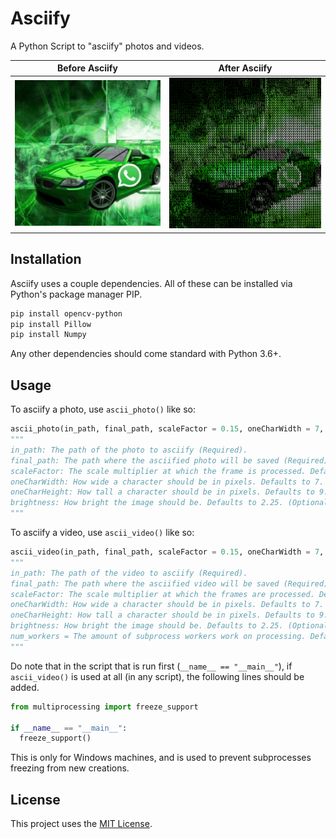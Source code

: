 # Asciify
A Python Script to "asciify" photos and videos.

Before Asciify| After Asciify
:-:|:-:
![Pre-Asciify](https://github.com/TheNebulo/Asciify/blob/main/photo_pre.jpg?raw=true) | ![Post-Asciify](https://github.com/TheNebulo/Asciify/blob/main/photo_post.png?raw=true) 



## Installation

Asciify uses a couple dependencies. All of these can be installed via Python's package manager PIP.

```bash
pip install opencv-python
pip install Pillow
pip install Numpy
```

Any other dependencies should come standard with Python 3.6+.

## Usage

To asciify a photo, use `ascii_photo()` like so:

```python
ascii_photo(in_path, final_path, scaleFactor = 0.15, oneCharWidth = 7, oneCharHeight = 9, brightness= 2.25)
"""
in_path: The path of the photo to asciify (Required).
final_path: The path where the asciified photo will be saved (Required).
scaleFactor: The scale multiplier at which the frame is processed. Defaults to 0.15. (Optional)
oneCharWidth: How wide a character should be in pixels. Defaults to 7. (Optional)
oneCharHeight: How tall a character should be in pixels. Defaults to 9. (Optional)
brightness: How bright the image should be. Defaults to 2.25. (Optional)
"""
```

To asciify a video, use `ascii_video()` like so:

```python
ascii_video(in_path, final_path, scaleFactor = 0.15, oneCharWidth = 7, oneCharHeight = 9, brightness= 2.25, num_workers = None)
"""
in_path: The path of the video to asciify (Required).
final_path: The path where the asciified video will be saved (Required).
scaleFactor: The scale multiplier at which the frames are processed. Defaults to 0.15. (Optional)
oneCharWidth: How wide a character should be in pixels. Defaults to 7. (Optional)
oneCharHeight: How tall a character should be in pixels. Defaults to 9. (Optional)
brightness: How bright the image should be. Defaults to 2.25. (Optional)
num_workers = The amount of subprocess workers work on processing. Defaults to the amount of CPU cores in the system. (Optional)
"""
```

Do note that in the script that is run first (`__name__ == "__main__"`), if `ascii_video()` is used at all (in any script), the following lines should be added.

```python
from multiprocessing import freeze_support

if __name__ == "__main__":
  freeze_support()
```

This is only for Windows machines, and is used to prevent subprocesses freezing from new creations.

## License
This project uses the [MIT License](https://choosealicense.com/licenses/mit/).
